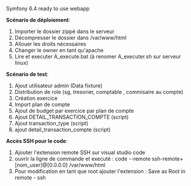 Symfony 6.4 ready to use webapp


**Scénario de déploiement**:
1. Importer le dossier zippé dans le serveur
2. Décompresser le dossier dans /var/www/html
3. Allouer les droits nécessaires
4. Changer le owner en tant qu'apache
5. Lire et executer A_execute.bat (à renomer A_executer.sh sur serveur linux)

**Scénario de test**:
1. Ajout utilisateur admin (Data fixture)
2. Distribution de role (sg, tresorier, comptable , commisaire au compte)
3. Création exercice
3. Import plan de compte
4. Ajout de budget par exercice par plan de compte
5. Ajout DETAIL_TRANSACTION_COMPTE (script)
6. Ajout transaction_type (script)
7. ajout detail_transaction_compte (script)

**Accès SSH pour le code**:
1. Ajouter l'extension remote SSH sur visual studio code
2. ouvrir la ligne de commande et executé : code --remote ssh-remote+[nom_user]@[0.0.0.0] /var/www/html
3. Pour modification en tant que root ajouter l'extension : Save as Root in remote - ssh

